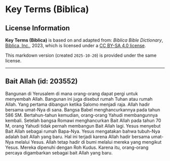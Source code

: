 # Key Terms (Biblica)

## License Information

**Key Terms (Biblica)** is based on and adapted from: _Biblica Bible Dictionary_, [Biblica, Inc.](https://www.biblica.com/), 2023, which is licensed under a [CC BY-SA 4.0 license](https://creativecommons.org/licenses/by-sa/4.0/legalcode.en).

This markdown version (created `2025-10-20`) is provided under the same license.



--------------------------------

## Bait Allah (id: 203552)

Bangunan di Yerusalem di mana orang\-orang dapat pergi untuk menyembah Allah. Bangunan ini juga disebut rumah Tuhan atau rumah Allah. Yang pertama dibangun ketika Salomo menjadi raja. Allah hadir bersama umat\-Nya di sana. Bangsa Babel menghancurkannya pada tahun 586 SM. Bertahun\-tahun kemudian, orang\-orang Yahudi membangunnya kembali. Setelah bangsa Romawi menghancurkan Bait Allah pada tahun 70 M, orang Yahudi tidak pernah membangun Bait Allah lagi. Yesus menyebut Bait Allah sebagai rumah Bapa\-Nya. Yesus mengatakan bahwa tubuh\-Nya adalah bait Allah yang baru. Hal ini terjadi karena Allah hadir bersama umat\-Nya melalui Yesus. Allah tetap hadir di bumi melalui mereka yang mengikut Yesus. Mereka dipenuhi dengan Roh Kudus. Karena itu, orang\-orang percaya digambarkan sebagai bait Allah yang baru.


